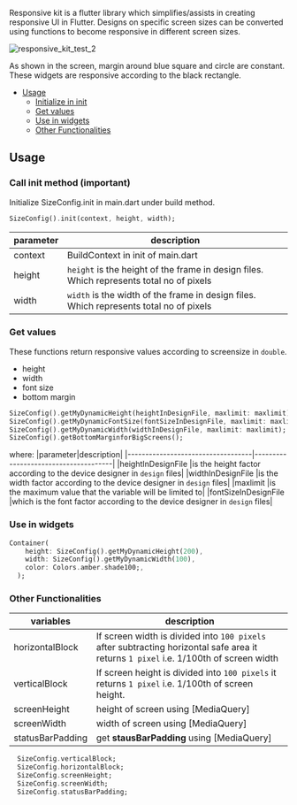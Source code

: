 Responsive kit is a flutter library which simplifies/assists in creating responsive UI in Flutter. Designs on specific screen sizes can be converted using functions to become responsive in different screen sizes. 

<!-- https://user-images.githubusercontent.com/96611704/210403541-85f8d7fe-f759-4ae5-bd0f-fe6f7fb53f05.mp4  -->
![responsive_kit_test_2](https://user-images.githubusercontent.com/96611704/210519814-288c09e6-76de-4637-84bd-baa41f009339.gif)

As shown in the screen, margin around blue square and circle are constant. These widgets are responsive according to the black rectangle.

- [Usage](#usage)
  - [Initialize in init](#initialize-init)
  - [Get values](#get-values)
  - [Use in widgets](#use-in-widgets)
  - [Other Functionalities](#other-functionalities)

## Usage

### Call init method (important)
Initialize SizeConfig.init in main.dart under build method.

```dart
SizeConfig().init(context, height, width);
```

|parameter|description|
|-----------------------------------|--------------------------------------|
|context  |BuildContext in init of main.dart                                                |
|height   |`height` is the height of the frame in design files. Which represents total no of pixels|
|width    |`width` is the width of the frame in design files. Which represents total no of pixels  |

### Get values

These functions return responsive values according to screensize in `double`.
- height
- width
- font size
- bottom margin

```dart
SizeConfig().getMyDynamicHeight(heightInDesignFile, maxlimit: maxlimit);
SizeConfig().getMyDynamicFontSize(fontSizeInDesignFile, maxlimit: maxlimit);
SizeConfig().getMyDynamicWidth(widthInDesignFile, maxlimit: maxlimit);
SizeConfig().getBottomMarginforBigScreens();
```
where: 
|parameter|description|
|-----------------------------------|--------------------------------------|
|heightInDesignFile   |is the height factor according to the device designer in `design` files|
|widthInDesignFile    |is the width factor according to the device designer in `design` files|
|maxlimit      |is the maximum value that the variable will be limited to|
|fontSizeInDesignFile |which is the font factor according to the device designer in `design` files|

### Use in widgets

```dart
Container(
    height: SizeConfig().getMyDynamicHeight(200),
    width: SizeConfig().getMyDynamicWidth(100),
    color: Colors.amber.shade100;,
  ); 
```
### Other Functionalities


|variables |description|
|-----------------------------------|--------------------------------------|
|horizontalBlock   |If screen width is divided into `100 pixels` after subtracting horizontal safe area it returns `1 pixel` i.e. 1/100th of screen width |
|verticalBlock    |If screen height is divided into `100 pixels` it returns `1 pixel` i.e. 1/100th of screen height.|
|screenHeight      |height of screen using [MediaQuery]|
|screenWidth |width of screen using [MediaQuery]|
|statusBarPadding |get **stausBarPadding** using [MediaQuery]|


```dart
  SizeConfig.verticalBlock;
  SizeConfig.horizontalBlock;
  SizeConfig.screenHeight;
  SizeConfig.screenWidth;
  SizeConfig.statusBarPadding;
```
